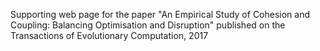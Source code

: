 Supporting web page for the paper "An Empirical Study of Cohesion and Coupling: Balancing Optimisation and Disruption" published on the Transactions of Evolutionary Computation, 2017
